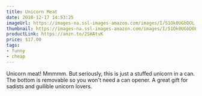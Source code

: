 ```yaml
---
title: Unicorn Meat
date: 2018-12-17 14:53:25
imageUrl: https://images-na.ssl-images-amazon.com/images/I/51Ok0UGbDOL._SY450_.jpg
thumbnail: https://images-na.ssl-images-amazon.com/images/I/51Ok0UGbDOL._SR600,315_.jpg
productLink: https://amzn.to/2SHAtvK
price: $17.00
tags:
- funny
- cheap
---
```


Unicorn meat! Mmmmm. But seriously, this is just a stuffed unicorn in a can. The bottom is removable so you won't need a can opener. A great gift for sadists and gullible unicorn lovers.
